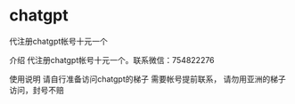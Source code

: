 # chatgpt
代注册chatgpt帐号十元一个

介绍
代注册chatgpt帐号十元一个。联系微信：754822276

使用说明
请自行准备访问chatgpt的梯子
需要帐号提前联系，
请勿用亚洲的梯子访问，封号不赔
